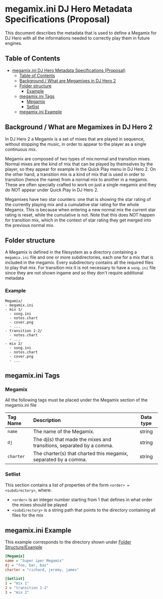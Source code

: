 # megamix.ini DJ Hero Metadata Specifications (Proposal)

This document describes the metadata that is used to define a Megamix for DJ Hero with all the informations needed to correctly play them in future engines.

## Table of Contents
- [megamix.ini DJ Hero Metadata Specifications (Proposal)](#megamixini-dj-hero-metadata-specifications-proposal)
  - [Table of Contents](#table-of-contents)
  - [Background / What are Megamixes in DJ Hero 2](#background--what-are-megamixes-in-dj-hero-2)
  - [Folder structure](#folder-structure)
    - [Example](#example)
  - [megamix.ini Tags](#megamixini-tags)
    - [Megamix](#megamix)
    - [Setlist](#setlist)
  - [megamix.ini Example](#megamixini-example)


## Background / What are Megamixes in DJ Hero 2
In DJ Hero 2 a Megamix is a set of mixes that are played in sequence, without stopping the music, in order to appear to the player as a single continuous mix.

Megamix are composed of two types of mix:normal and transition mixes.
Normal mixes are the kind of mix that can be played by themselves by the player, so they appear for example in the Quick Play menu in DJ Hero 2.
On the other hand, a transition mix is a kind of mix that is used in order to transition (hence the name) from a normal mix to another in a megamix. These are often specially crafted to work on just a single megamix and they do NOT appear under Quick Play in DJ Hero 2.

Megamixes have two star counters: one that is showing the star rating of the currently playing mix and a cumulative star rating for the whole Megamix.
This is because when entering a new normal mix the current star rating is reset, while the cumulative is not. Note that this does NOT happen for transition mix, which in the context of star rating they get merged into the previous normal mix.

## Folder structure
A Megamix is defined in the filesystem as a directory containing a `megamix.ini` file and one or more subdirectories, each one for a mix that is included in the megamix. Every subdirectory contains all the required files to play that mix.
For transition mix it is not necessary to have a `song.ini` file since they are not shown ingame and so they don't require additional metadata

### Example
```
Megamix/
- megamix.ini
- mix 1/
  - song.ini
  - notes.chart
  - cover.png
  - ...
- transition 1-2/
  - notes.chart
  - ...
- mix 2/
  - song.ini
  - notes.chart
  - cover.png
  - ...
```

## megamix.ini Tags
### Megamix
All the following tags must be placed under the Megamix section of the megamix.ini file

| Tag Name  | Description                                                          | Data type |
| :-------- | :------------------------------------------------------------------- | :-------: |
| `name`    | The name of the Megamix.                                             |  string   |
| `dj`      | The dj(s) that made the mixes and transitions, separated by a comma. |  string   |
| `charter` | The charter(s) that charted this megamix, separated by a comma.      |  string   |

### Setlist
This section contains a list of properties of the form `<order> = <subdirectory>`, where:
- `<order>` is an integer number starting from 1 that defines in what order the mixes should be played
- `<subdirectory>` is a string path that points to the directory containing all files for the mix

## megamix.ini Example
This example corresponds to the directory shown under [Folder Structure/Example](#example)
```ini
[Megamix]
name = "Super iper Megamix"
dj = "foo, bar, baz"
charter = "richard, jeremy, james"

[Setlist]
1 = "mix 1"
2 = "transition 1-2"
3 = "mix 2"
```